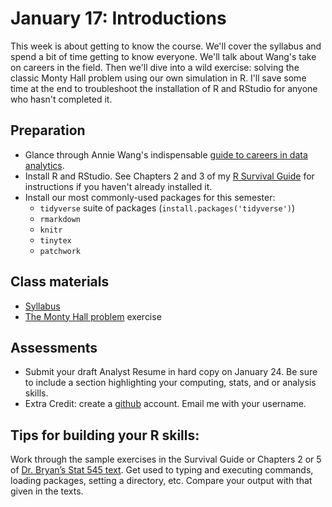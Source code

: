 # January 17: Introductions

This week is about getting to know the course. We'll cover the syllabus and spend a bit of time getting to know everyone. We'll talk about Wang's take on careers in the field. Then we'll dive into a wild exercise: solving the classic Monty Hall problem using our own simulation in R. I'll save some time at the end to troubleshoot the installation of R and RStudio for anyone who hasn't completed it.

## Preparation
- Glance through Annie Wang's indispensable [guide to careers in data analytics](https://www.guide.progressivedatajobs.org/).
- Install R and RStudio. See Chapters 2 and 3 of my [R Survival Guide](https://austin-hart-pols.github.io/SurvivalGuide/) for instructions if you haven't already installed it.
- Install our most commonly-used packages for this semester:
  - `tidyverse` suite of packages (`install.packages('tidyverse')`)
  - `rmarkdown` 
  - `knitr`
  - `tinytex`
  - `patchwork`

## Class materials
- [Syllabus](https://docs.google.com/document/d/107wQ9VhKJ_ASmzD4RSGRogpCYiXa2eLW-Ewy8LM9UH4/edit?usp=sharing)
- [The Monty Hall problem](https://github.com/SIS-data-analysis/01-Intro/tree/main/MontyHall) exercise

## Assessments
- Submit your draft Analyst Resume in hard copy on January 24. Be sure to include a section highlighting your computing, stats, and or analysis skills.
- Extra Credit: create a [github](https://github.com) account. Email me with your username. 

## Tips for building your R skills:
Work through the sample exercises in the Survival Guide or Chapters 2 or 5 of [Dr. Bryan’s Stat 545 text](https://stat545.com/). Get used to typing and executing commands, loading packages, setting a directory, etc. Compare your output with that given in the texts.
